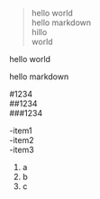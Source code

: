 >hello world  
hello markdown  
hillo  
world

hello world  

hello markdown

#1234  
##1234  
###1234  

-item1  
  -item2  
    -item3  

1. a
2. b
3. c
